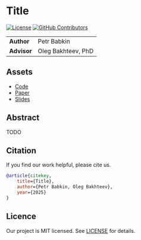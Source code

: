 # Title

[![License](https://badgen.net/github/license/intsystems/nas-for-moe?color=green)](https://github.com/intsystems/nas-for-moe/blob/master/LICENSE)
[![GitHub Contributors](https://img.shields.io/github/contributors/intsystems/nas-for-moe)](https://github.com/intsystems/nas-for-moe/graphs/contributors)

<table>
    <tr>
        <td align="left"> <b> Author </b> </td>
        <td> Petr Babkin </td>
    </tr>
    <tr>
        <td align="left"> <b> Advisor </b> </td>
        <td> Oleg Bakhteev, PhD </td>
    </tr>
</table>

## Assets

- [Code](code)
- [Paper](paper/main.pdf)
- [Slides](slides/main.pdf)

## Abstract

TODO

## Citation

If you find our work helpful, please cite us.
```BibTeX
@article{citekey,
    title={Title},
    author={Petr Babkin, Oleg Bakhteev},
    year={2025}
}
```

## Licence

Our project is MIT licensed. See [LICENSE](LICENSE) for details.